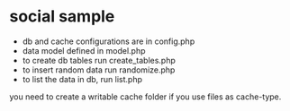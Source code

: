 # social sample

- db and cache configurations are in config.php
- data model defined in model.php
- to create db tables run create_tables.php
- to insert random data run randomize.php
- to list the data in db, run list.php

you need to create a writable cache folder if you use files as cache-type.